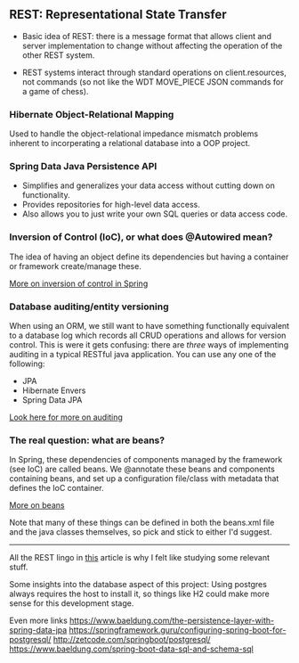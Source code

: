 ## REST: Representational State Transfer
- Basic idea of REST: there is a message format that allows client and server implementation to change without affecting the operation of the other REST system.

- REST systems interact through standard operations on client.resources, not commands (so not like the WDT MOVE_PIECE JSON commands for a game of chess).
### Hibernate Object-Relational Mapping
Used to handle the object-relational impedance mismatch problems inherent to incorperating a relational database into a OOP project.
### Spring Data Java Persistence API
-  Simplifies and generalizes your data access without cutting down on functionality.
-  Provides repositories for high-level data access.
-  Also allows you to just write your own SQL queries or data access code.
### Inversion of Control (IoC), or what does @Autowired mean?
The idea of having an object define its dependencies but having a container or framework create/manage these.

[More on inversion of control in Spring](https://www.baeldung.com/inversion-control-and-dependency-injection-in-spring)
### Database auditing/entity versioning
When using an ORM, we still want to have something functionally equivalent to a database log which records all CRUD operations and allows for version control.
This is were it gets confusing: there are *three* ways of implementing auditing in a typical RESTful java application. You can use any one of the following:
- JPA
- Hibernate Envers
- Spring Data JPA
  
[Look here for more on auditing](https://www.baeldung.com/database-auditing-jpa)
### The real question: what are beans?
In Spring, these dependencies of components managed by the framework (see IoC) are called beans. We @annotate these beans and components containing beans, and set up a configuration file/class with metadata that defines the IoC container. 

[More on beans](https://www.baeldung.com/spring-bean)

Note that many of these things can be defined in both the beans.xml file and the java classes themselves, so pick and stick to either I'd suggest.

---------------------------------------

All the REST lingo in [this](https://www.callicoder.com/spring-boot-jpa-hibernate-postgresql-restful-crud-api-example/) article is why I felt like studying some relevant stuff.

Some insights into the database aspect of this project:
Using postgres always requires the host to install it, so things like H2 could make more sense for this development stage.

Even more links 
https://www.baeldung.com/the-persistence-layer-with-spring-data-jpa
https://springframework.guru/configuring-spring-boot-for-postgresql/
http://zetcode.com/springboot/postgresql/
https://www.baeldung.com/spring-boot-data-sql-and-schema-sql